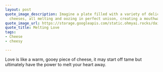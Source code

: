```yaml
---
layout: post
quote_image_description: Imagine a plate filled with a variety of delicious, rich
  cheeses, all melting and oozing in perfect unison, creating a mouthwatering sight.
quote_image_url: https://storage.googleapis.com/static.ohmyai.rocks/daily/2023-12-05.jpg
quote_title: Melting Love
tags:
- Cheese
- cheesy

---
```


Love is like a warm, gooey piece of cheese, it may start off tame but ultimately have the power to melt your heart away.